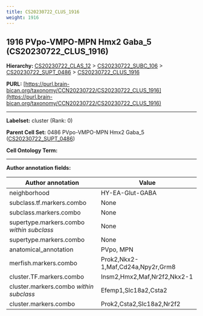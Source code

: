 ```yaml
---
title: CS20230722_CLUS_1916
weight: 1916
---
```

## 1916 PVpo-VMPO-MPN Hmx2 Gaba_5 (CS20230722_CLUS_1916)
<b>Hierarchy: </b>
[CS20230722_CLAS_12](../CS20230722_CLAS_12) >
[CS20230722_SUBC_106](../CS20230722_SUBC_106) >
[CS20230722_SUPT_0486](../CS20230722_SUPT_0486) >
[CS20230722_CLUS_1916](../CS20230722_CLUS_1916)

**PURL:** [https://purl.brain-bican.org/taxonomy/CCN20230722/CS20230722_CLUS_1916](https://purl.brain-bican.org/taxonomy/CCN20230722/CS20230722_CLUS_1916)

---


**Labelset:** cluster (Rank: 0)

**Parent Cell Set:** 0486 PVpo-VMPO-MPN Hmx2 Gaba_5 ([CS20230722_SUPT_0486](../CS20230722_SUPT_0486))



**Cell Ontology Term:** 

[MARKER GENES.]: #


---

[TRANSFERRED ANNOTATIONS.]: #


[AUTHOR ANNOTATION FIELDS.]: #


**Author annotation fields:**

| Author annotation | Value |
|-------------------|-------|
|neighborhood|HY-EA-Glut-GABA|
|subclass.tf.markers.combo|None|
|subclass.markers.combo|None|
|supertype.markers.combo _within subclass_|None|
|supertype.markers.combo|None|
|anatomical_annotation|PVpo, MPN|
|merfish.markers.combo|Prok2,Nkx2-1,Maf,Cd24a,Npy2r,Grm8|
|cluster.TF.markers.combo|Insm2,Hmx2,Maf,Nr2f2,Nkx2-1|
|cluster.markers.combo _within subclass_|Efemp1,Slc18a2,Csta2|
|cluster.markers.combo|Prok2,Csta2,Slc18a2,Nr2f2|
